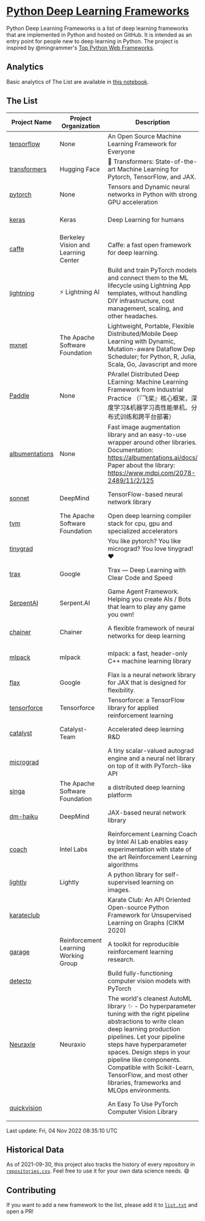 # [Python Deep Learning Frameworks](https://www.github.com/shimst3r/python-deep-learning-frameworks)

Python Deep Learning Frameworks is a list of deep learning frameworks that are implemented in Python and hosted on GitHub. It is intended as an entry point for people new to deep learning in Python. The project is inspired by @mingrammer's [Top Python Web Frameworks](https://github.com/mingrammer/python-web-framework-stars).

## Analytics

Basic analytics of The List are available in [this notebook](./notebooks/development_over_time.ipynb).

## The List

| Project Name | Project Organization | Description | Stars | Forks | Open Issues | Last Commit |
| ------------ | -------------------- | ----------- | ----: | ----: | ----------: | ----------- |
| [tensorflow](https://tensorflow.org) | None | An Open Source Machine Learning Framework for Everyone | 168874 | 87444 | 2375 | 0 day(s) ago |
| [transformers](https://huggingface.co/transformers) | Hugging Face | 🤗 Transformers: State-of-the-art Machine Learning for Pytorch, TensorFlow, and JAX. | 73592 | 16788 | 558 | 0 day(s) ago |
| [pytorch](https://pytorch.org) | None | Tensors and Dynamic neural networks in Python with strong GPU acceleration | 60059 | 16739 | 10464 | 0 day(s) ago |
| [keras](http://keras.io/) | Keras | Deep Learning for humans | 56525 | 19198 | 335 | 0 day(s) ago |
| [caffe](http://caffe.berkeleyvision.org/) | Berkeley Vision and Learning Center | Caffe: a fast open framework for deep learning. | 32950 | 18992 | 1182 | 0 day(s) ago |
| [lightning](https://lightning.ai) | ⚡️ Lightning AI  | Build and train PyTorch models and connect them to the ML lifecycle using Lightning App templates, without handling DIY infrastructure, cost management, scaling, and other headaches. | 20507 | 2630 | 678 | 0 day(s) ago |
| [mxnet](https://mxnet.apache.org) | The Apache Software Foundation | Lightweight, Portable, Flexible Distributed/Mobile Deep Learning with Dynamic, Mutation-aware Dataflow Dep Scheduler; for Python, R, Julia, Scala, Go, Javascript and more | 20137 | 6880 | 1985 | 0 day(s) ago |
| [Paddle](http://www.paddlepaddle.org/) | None | PArallel Distributed Deep LEarning: Machine Learning Framework from Industrial Practice （『飞桨』核心框架，深度学习&机器学习高性能单机、分布式训练和跨平台部署） | 19106 | 4755 | 2903 | 0 day(s) ago |
| [albumentations](https://albumentations.ai) | None | Fast image augmentation library and an easy-to-use wrapper around other libraries. Documentation:  https://albumentations.ai/docs/ Paper about the library: https://www.mdpi.com/2078-2489/11/2/125 | 11104 | 1430 | 311 | 0 day(s) ago |
| [sonnet](https://sonnet.dev/) | DeepMind | TensorFlow-based neural network library | 9418 | 1340 | 32 | 0 day(s) ago |
| [tvm](https://tvm.apache.org/) | The Apache Software Foundation | Open deep learning compiler stack for cpu, gpu and specialized accelerators | 8727 | 2775 | 638 | 0 day(s) ago |
| [tinygrad](https://github.com/geohot/tinygrad) |  | You like pytorch? You like micrograd? You love tinygrad! ❤️  | 7443 | 731 | 17 | 0 day(s) ago |
| [trax](https://github.com/google/trax) | Google | Trax — Deep Learning with Clear Code and Speed | 7155 | 746 | 101 | 0 day(s) ago |
| [SerpentAI](http://serpent.ai) | Serpent.AI | Game Agent Framework. Helping you create AIs / Bots that learn to play any game you own! | 6361 | 755 | 2 | 1 day(s) ago |
| [chainer](https://chainer.org) | Chainer | A flexible framework of neural networks for deep learning | 5737 | 1392 | 12 | 0 day(s) ago |
| [mlpack](https://www.mlpack.org/) | mlpack | mlpack: a fast, header-only C++ machine learning library | 4125 | 1444 | 45 | 1 day(s) ago |
| [flax](https://flax.readthedocs.io) | Google | Flax is a neural network library for JAX that is designed for flexibility. | 3704 | 425 | 106 | 0 day(s) ago |
| [tensorforce](https://github.com/tensorforce/tensorforce) | Tensorforce | Tensorforce: a TensorFlow library for applied reinforcement learning | 3186 | 536 | 32 | 2 day(s) ago |
| [catalyst](https://catalyst-team.com) | Catalyst-Team | Accelerated deep learning R&D | 3028 | 372 | 8 | 0 day(s) ago |
| [micrograd](https://github.com/karpathy/micrograd) |  | A tiny scalar-valued autograd engine and a neural net library on top of it with PyTorch-like API | 2994 | 277 | 12 | 0 day(s) ago |
| [singa](https://github.com/apache/singa) | The Apache Software Foundation | a distributed deep learning platform | 2659 | 831 | 38 | 3 day(s) ago |
| [dm-haiku](https://dm-haiku.readthedocs.io) | DeepMind | JAX-based neural network library | 2230 | 179 | 86 | 1 day(s) ago |
| [coach](https://intellabs.github.io/coach/) | Intel Labs | Reinforcement Learning Coach by Intel AI Lab enables easy experimentation with state of the art Reinforcement Learning algorithms | 2200 | 442 | 90 | 1 day(s) ago |
| [lightly](https://github.com/lightly-ai/lightly) | Lightly | A python library for self-supervised learning on images. | 1900 | 152 | 80 | 1 day(s) ago |
| [karateclub](https://karateclub.readthedocs.io) |  | Karate Club: An API Oriented Open-source Python Framework for Unsupervised Learning on Graphs (CIKM 2020) | 1760 | 223 | 0 | 1 day(s) ago |
| [garage](https://github.com/rlworkgroup/garage) | Reinforcement Learning Working Group | A toolkit for reproducible reinforcement learning research. | 1550 | 273 | 229 | 1 day(s) ago |
| [detecto](https://detecto.readthedocs.io/) |  | Build fully-functioning computer vision models with PyTorch | 566 | 99 | 38 | 4 day(s) ago |
| [Neuraxle](https://www.neuraxle.org/) | Neuraxio | The world's cleanest AutoML library ✨ - Do hyperparameter tuning with the right pipeline abstractions to write clean deep learning production pipelines. Let your pipeline steps have hyperparameter spaces. Design steps in your pipeline like components. Compatible with Scikit-Learn, TensorFlow, and most other libraries, frameworks and MLOps environments. | 547 | 53 | 57 | 1 day(s) ago |
| [quickvision](https://github.com/oke-aditya/quickvision) |  | An Easy To Use PyTorch Computer Vision Library | 49 | 5 | 19 | 172 day(s) ago |

Last update: Fri, 04 Nov 2022 08:35:10 UTC

## Historical Data

As of 2021-09-30, this project also tracks the history of every repository in [`repositories.csv`](./repositories.csv). Feel free to use it for your own data science needs. :smile:

## Contributing

If you want to add a new framework to the list, please add it to [`list.txt`](./python-deep-learning-frameworks/list.txt) and open a PR!